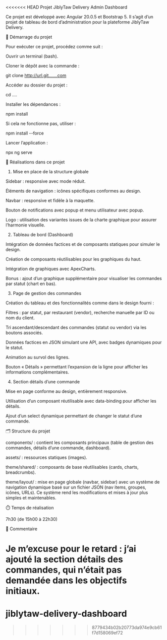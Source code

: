 <<<<<<< HEAD
Projet JiblyTaw Delivery Admin Dashboard

Ce projet est développé avec Angular 20.0.5 et Bootstrap 5.
Il s’agit d’un projet de tableau de bord d’administration pour la plateforme JiblyTaw Delivery.

🚀 Démarrage du projet

Pour exécuter ce projet, procédez comme suit :

Ouvrir un terminal (bash).

Cloner le dépôt avec la commande :

git clone http://url.git.......com

Accéder au dossier du projet :

cd ....

Installer les dépendances :

npm install

Si cela ne fonctionne pas, utiliser :

npm install --force

Lancer l’application :

npx ng serve

📌 Réalisations dans ce projet

1. Mise en place de la structure globale

Sidebar : responsive avec mode réduit.

Éléments de navigation : icônes spécifiques conformes au design.

Navbar : responsive et fidèle à la maquette.

Bouton de notifications avec popup et menu utilisateur avec popup.

Logo : utilisation des variantes issues de la charte graphique pour assurer l’harmonie visuelle.

2. Tableau de bord (Dashboard)

Intégration de données factices et de composants statiques pour simuler le design.

Création de composants réutilisables pour les graphiques du haut.

Intégration de graphiques avec ApexCharts.

Bonus : ajout d’un graphique supplémentaire pour visualiser les commandes par statut (chart en bas).

3. Page de gestion des commandes

Création du tableau et des fonctionnalités comme dans le design fourni :

Filtres : par statut, par restaurant (vendor), recherche manuelle par ID ou nom du client.

Tri ascendant/descendant des commandes (statut ou vendor) via les boutons associés.

Données factices en JSON simulant une API, avec badges dynamiques pour le statut.

Animation au survol des lignes.

Bouton « Détails » permettant l’expansion de la ligne pour afficher les informations complémentaires.

4. Section détails d’une commande

Mise en page conforme au design, entièrement responsive.

Utilisation d’un composant réutilisable avec data-binding pour afficher les détails.

Ajout d’un select dynamique permettant de changer le statut d’une commande.

🗂️ Structure du projet

components/ : contient les composants principaux (table de gestion des commandes, détails d’une commande, dashboard).

assets/ : ressources statiques (images).

theme/shared/ : composants de base réutilisables (cards, charts, breadcrumbs).

theme/layout/ : mise en page globale (navbar, sidebar) avec un système de navigation dynamique basé sur un fichier JSON (nav items, groupes, icônes, URLs). Ce système rend les modifications et mises à jour plus simples et maintenables.

⏱️ Temps de réalisation

7h30 (de 15h00 à 22h30)

💬 Commentaire

Je m’excuse pour le retard : j’ai ajouté la section détails des commandes, qui n’était pas demandée dans les objectifs initiaux.
=======
# jiblytaw-delivery-dashboard
>>>>>>> 8779434b02b20773da974e9cb61f7d158069ef72
